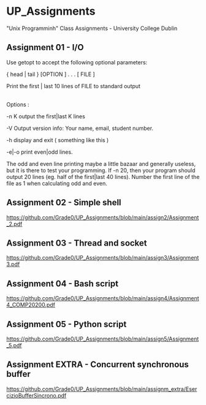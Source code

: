 # UP_Assignments
"Unix Programminh" Class Assignments - University College Dublin

## Assignment 01 - I/O

Use getopt to accept the following optional parameters:

{ head | tail } [OPTION ] . . . [ FILE ]

Print the first | last 10 lines of FILE to standard output  
<br>

Options :

-n K output the first|last K lines

-V Output version info: Your name, email, student number.

-h display and exit ( something like this )

-e|-o print even|odd lines.

The odd and even line printing maybe a little bazaar and generally useless, but it is there to test your programming. If -n 20, then your program should output 20 lines (eg. half of the first|last 40 lines). Number the first line of the file as 1 when calculating odd and even.
<br>  

## Assignment 02 - Simple shell
https://github.com/Grade0/UP_Assignments/blob/main/assign2/Assignment_2.pdf
<br>  

## Assignment 03 - Thread and socket
https://github.com/Grade0/UP_Assignments/blob/main/assign3/Assignment3.pdf
<br>  

## Assignment 04 - Bash script
https://github.com/Grade0/UP_Assignments/blob/main/assign4/Assignment4_COMP20200.pdf
<br>  

## Assignment 05 - Python script
https://github.com/Grade0/UP_Assignments/blob/main/assign5/Assignment_5.pdf
<br>  

## Assignment EXTRA - Concurrent synchronous buffer
https://github.com/Grade0/UP_Assignments/blob/main/assignm_extra/EsercizioBufferSincrono.pdf
<br>  
